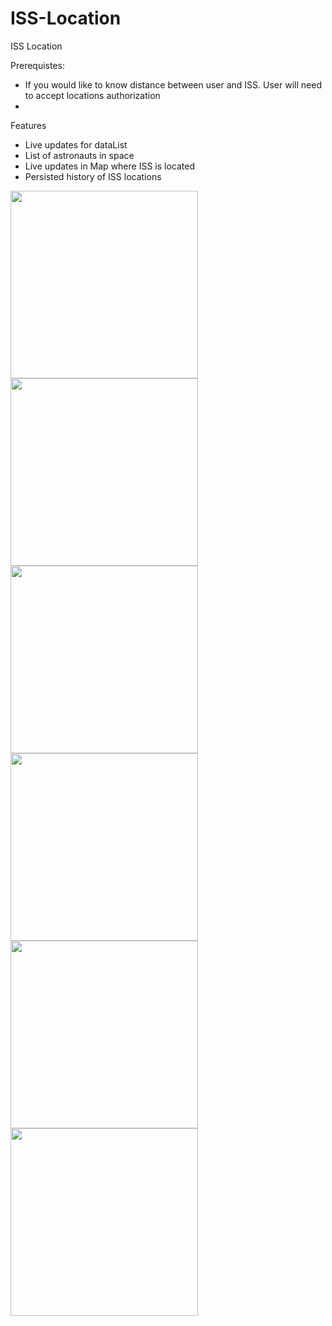 # ISS-Location
ISS Location

Prerequistes:
- If you would like to know distance between user and ISS. User will need to accept locations authorization
- 

Features
- Live updates for dataList
- List of astronauts in space
- Live updates in Map where ISS is located
- Persisted history of ISS locations 
<div>
<img src="https://user-images.githubusercontent.com/39932781/236902040-aa414557-00ed-4293-a306-41faac4fceee.png" width=300></img>
<img src="https://user-images.githubusercontent.com/39932781/236902154-89127b9d-b001-45f8-8edb-625482e8b0fa.png" width=300></img>
<img src="https://user-images.githubusercontent.com/39932781/236902272-3d491dd1-0413-43e5-8396-1de456c78a36.png" width=300></img>
</div>
<div>
<img src="https://user-images.githubusercontent.com/39932781/236902505-dc85f042-d230-4eb9-95c7-734708bd2df5.gif" width=300></img>
<img src="https://user-images.githubusercontent.com/39932781/236902647-e9b8b81b-9d33-45fb-9a10-36e368731fec.gif" width=300></img>
<img src="https://user-images.githubusercontent.com/39932781/236902755-59c0123b-5032-46ad-9e78-360eb2585b46.gif" width=300></img>
</div>


